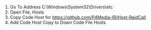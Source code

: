 1. Go To Address C:\Windows\System32\Drivers\etc
2. Open File, Hosts
3. Copy Code Host for https://github.com/P4Media-IR/Host-RaidCall
4. Add Code Host Copy to Down Code File Hosts
